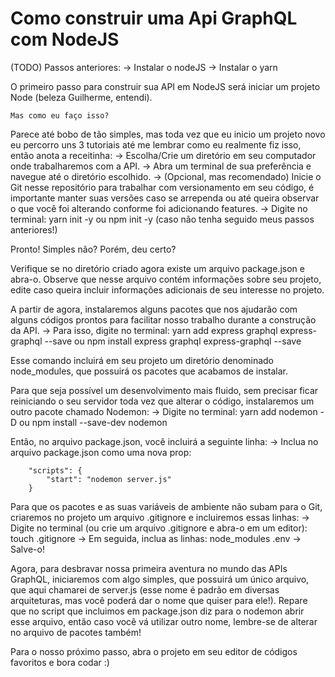 # Como construir uma Api GraphQL com NodeJS

(TODO) Passos anteriores:
    -> Instalar o nodeJS
    -> Instalar o yarn

O primeiro passo para construir sua API em NodeJS será iniciar um projeto Node (beleza Guilherme, entendi).

    Mas como eu faço isso?

Parece até bobo de tão simples, mas toda vez que eu inicio um projeto novo eu percorro uns 3 tutoriais até me lembrar como eu realmente fiz isso, então anota a receitinha:
    -> Escolha/Crie um diretório em seu computador onde trabalharemos com a API.
    -> Abra um terminal de sua preferência e navegue até o diretório escolhido.
    -> (Opcional, mas recomendado) Inicie o Git nesse repositório para trabalhar com versionamento em seu código, é importante manter suas versões caso se arrependa ou até queira observar o que você foi alterando conforme foi adicionando features.
    -> Digite no terminal:
        yarn init -y
        ou
        npm init -y (caso não tenha seguido meus passos anteriores!)

Pronto! Simples não? Porém, deu certo?

Verifique se no diretório criado agora existe um arquivo package.json e abra-o.
Observe que nesse arquivo contém informações sobre seu projeto, edite caso queira incluir informações adicionais de seu interesse no projeto.

A partir de agora, instalaremos alguns pacotes que nos ajudarão com alguns códigos prontos para facilitar nosso trabalho durante a construção da API.
    -> Para isso, digite no terminal:
        yarn add express graphql express-graphql --save
        ou
        npm install express graphql express-graphql --save

Esse comando incluirá em seu projeto um diretório denominado node_modules, que possuirá os pacotes que acabamos de instalar.

Para que seja possível um desenvolvimento mais fluido, sem precisar ficar reiniciando o seu servidor toda vez que alterar o código, instalaremos um outro pacote chamado Nodemon:
    -> Digite no terminal:
        yarn add nodemon -D
        ou
        npm install --save-dev nodemon

Então, no arquivo package.json, você incluirá a seguinte linha:
    -> Inclua no arquivo package.json como uma nova prop:

        "scripts": {
            "start": "nodemon server.js"
        }

Para que os pacotes e as suas variáveis de ambiente não subam para o Git, criaremos no projeto um arquivo .gitignore e incluiremos essas linhas:
    -> Digite no terminal (ou crie um arquivo .gitignore e abra-o em um editor):
        touch .gitignore
    -> Em seguida, inclua as linhas:
        node_modules
        .env
    -> Salve-o!

Agora, para desbravar nossa primeira aventura no mundo das APIs GraphQL, iniciaremos com algo simples, que possuirá um único arquivo, que aqui chamarei de server.js (esse nome é padrão em diversas arquiteturas, mas você poderá dar o nome que quiser para ele!). Repare que no script que incluimos em package.json diz para o nodemon abrir esse arquivo, então caso você vá utilizar outro nome, lembre-se de alterar no arquivo de pacotes também!

Para o nosso próximo passo, abra o projeto em seu editor de códigos favoritos e bora codar :)
